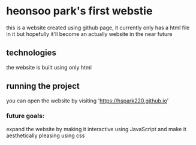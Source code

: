 # heonsoo park's first webstie

this is a website created using github page, it currently only has a html file in it but hopefully it'll become an actually website in the near future

## technologies

the website is built using only html

## running the project

you can open the website by visiting 'https://hspark220.github.io'

### future goals:

expand the website by making it interactive using JavaScript and make it aesthetically pleasing using css